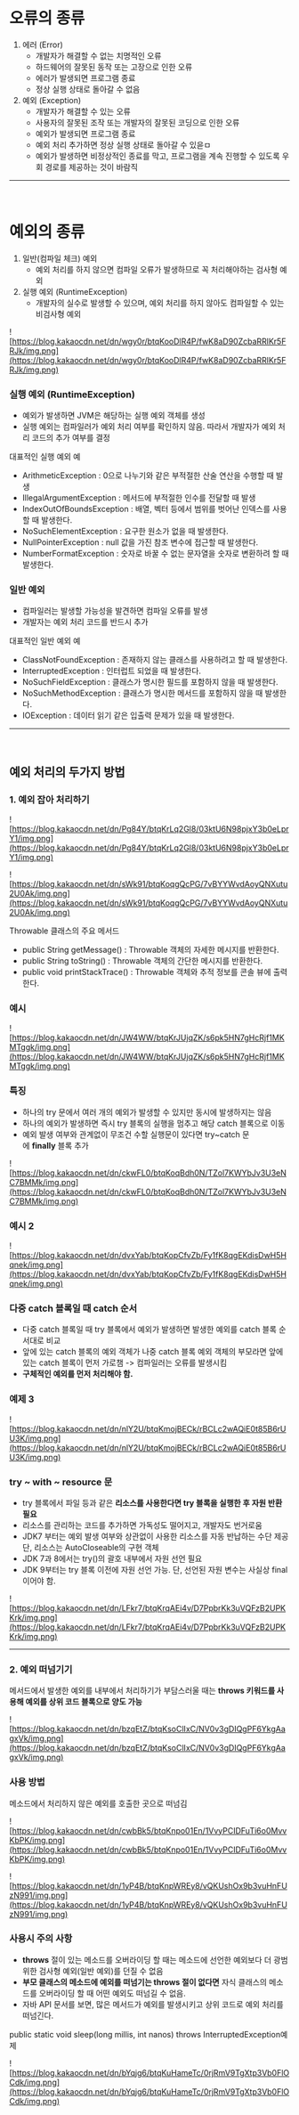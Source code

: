 # 오류의 종류

1. 에러 (Error)
    - 개발자가 해결할 수 없는 치명적인 오류
    - 하드웨어의 잘못된 동작 또는 고장으로 인한 오류
    - 에러가 발생되면 프로그램 종료
    - 정상 실행 상태로 돌아갈 수 없음
2. 예외 (Exception)
    - 개발자가 해결할 수 있는 오류
    - 사용자의 잘못된 조작 또는 개발자의 잘못된 코딩으로 인한 오류
    - 예외가 발생되면 프로그램 종료
    - 예외 처리 추가하면 정상 실행 상태로 돌아갈 수 있읃ㅁ
    - 예외가 발생하면 비정상적인 종료를 막고, 프로그램을 계속 진행할 수 있도록 우회 경로를 제공하는 것이 바람직

---

<br>

# 예외의 종류

1. 일반(컴파일 체크) 예외
    - 예외 처리를 하지 않으면 컴파일 오류가 발생하므로 꼭 처리해야하는 검사형 예외
2. 실행 예외 (RuntimeException)
    - 개발자의 실수로 발생할 수 있으며, 예외 처리를 하지 않아도 컴파일할 수 있는 비검사형 예외

![https://blog.kakaocdn.net/dn/wgy0r/btqKooDlR4P/fwK8aD90ZcbaRRlKr5FRJk/img.png](https://blog.kakaocdn.net/dn/wgy0r/btqKooDlR4P/fwK8aD90ZcbaRRlKr5FRJk/img.png)

### 실행 예외 (RuntimeException)

- 예외가 발생하면 JVM은 해당하는 실행 예외 객체를 생성
- 실행 예외는 컴파일러가 예외 처리 여부를 확인하지 않음. 따라서 개발자가 예외 처리 코드의 추가 여부를 결정

대표적인 실행 예외 예
- ArithmeticException : 0으로 나누기와 같은 부적절한 산술 연산을 수행할 때 발생
- IllegalArgumentException : 메서드에 부적절한 인수를 전달할 때 발생
- IndexOutOfBoundsException : 배열, 벡터 등에서 범위를 벗어난 인덱스를 사용할 때 발생한다.
- NoSuchElementException : 요구한 원소가 없을 때 발생한다.
- NullPointerException : null 값을 가진 참조 변수에 접근할 때 발생한다.
- NumberFormatException : 숫자로 바꿀 수 없는 문자열을 숫자로 변환하려 할 때 발생한다.


### 일반 예외

- 컴파일러는 발생할 가능성을 발견하면 컴파일 오류를 발생
- 개발자는 예외 처리 코드를 반드시 추가

대표적인 일반 예외 예
- ClassNotFoundException : 존재하지 않는 클래스를 사용하려고 할 때 발생한다.
- InterruptedException : 인터럽트 되었을 때 발생한다.
- NoSuchFieldException : 클래스가 명시한 필드를 포함하지 않을 때 발생한다.
- NoSuchMethodException : 클래스가 명시한 메서드를 포함하지 않을 때 발생한다.
- IOException : 데이터 읽기 같은 입출력 문제가 있을 때 발생한다.

---

<br>

## 예외 처리의 두가지 방법

### 1. 예외 잡아 처리하기

![https://blog.kakaocdn.net/dn/Pg84Y/btqKrLq2Gl8/03ktU6N98pjxY3b0eLprY1/img.png](https://blog.kakaocdn.net/dn/Pg84Y/btqKrLq2Gl8/03ktU6N98pjxY3b0eLprY1/img.png)

![https://blog.kakaocdn.net/dn/sWk91/btqKoqgQcPG/7vBYYWvdAoyQNXutu2U0Ak/img.png](https://blog.kakaocdn.net/dn/sWk91/btqKoqgQcPG/7vBYYWvdAoyQNXutu2U0Ak/img.png)

Throwable 클래스의 주요 메서드
- public String getMessage() : Throwable 객체의 자세한 메시지를 반환한다.
- public String toString() : Throwable 객체의 간단한 메시지를 반환한다.
- public void printStackTrace() : Throwable 객체와 추적 정보를 콘솔 뷰에 출력한다.

### 예시

![https://blog.kakaocdn.net/dn/JW4WW/btqKrJUjqZK/s6pk5HN7gHcRjf1MKMTggk/img.png](https://blog.kakaocdn.net/dn/JW4WW/btqKrJUjqZK/s6pk5HN7gHcRjf1MKMTggk/img.png)

### 특징

- 하나의 try 문에서 여러 개의 예외가 발생할 수 있지만 동시에 발생하지는 않음
- 하나의 예외가 발생하면 즉시 try 블록의 실행을 멈추고 해당 catch 블록으로 이동
- 예외 발생 여부와 관계없이 무조건 수할 실행문이 있다면 try~catch 문에 **finally** 블록 추가

![https://blog.kakaocdn.net/dn/ckwFL0/btqKoqBdh0N/TZol7KWYbJv3U3eNC7BMMk/img.png](https://blog.kakaocdn.net/dn/ckwFL0/btqKoqBdh0N/TZol7KWYbJv3U3eNC7BMMk/img.png)

### 예시 2

![https://blog.kakaocdn.net/dn/dvxYab/btqKopCfvZb/Fy1fK8qgEKdisDwH5Hqnek/img.png](https://blog.kakaocdn.net/dn/dvxYab/btqKopCfvZb/Fy1fK8qgEKdisDwH5Hqnek/img.png)

### 다중 catch 블록일 때 catch 순서

- 다중 catch 블록일 때 try 블록에서 예외가 발생하면 발생한 예외를 catch 블록 순서대로 비교
- 앞에 있는 catch 블록의 예외 객체가 나중 catch 블록 예외 객체의 부모라면 앞에 있는 catch 블록이 먼저 가로챔 -> 컴파일러는 오류를 발생시킴
- **구체적인 예외를 먼저 처리해야 함.**

### 예제 3

![https://blog.kakaocdn.net/dn/nlY2U/btqKmojBECk/rBCLc2wAQiE0t85B6rUU3K/img.png](https://blog.kakaocdn.net/dn/nlY2U/btqKmojBECk/rBCLc2wAQiE0t85B6rUU3K/img.png)

### try ~ with ~ resource 문

- try 블록에서 파일 등과 같은 **리소스를 사용한다면 try 블록을 실행한 후 자원 반환 필요**
- 리소스를 관리하는 코드를 추가하면 가독성도 떨어지고, 개발자도 번거로움
- JDK7 부터는 예외 발생 여부와 상관없이 사용한 리소스를 자동 반납하는 수단 제공단, 리소스는 AutoCloseable의 구현 객체
- JDK 7과 8에서는 try()의 괄호 내부에서 자원 선언 필요
- JDK 9부터는 try 블록 이전에 자원 선언 가능. 단, 선언된 자원 변수는 사실상 final이어야 함.

![https://blog.kakaocdn.net/dn/LFkr7/btqKrqAEi4v/D7PpbrKk3uVQFzB2UPKKrk/img.png](https://blog.kakaocdn.net/dn/LFkr7/btqKrqAEi4v/D7PpbrKk3uVQFzB2UPKKrk/img.png)

---

### 2. 예외 떠넘기기

메서드에서 발생한 예외를 내부에서 처리하기가 부담스러울 때는 **throws 키워드를 사용해 예외를 상위 코드 블록으로 양도 가능**

![https://blog.kakaocdn.net/dn/bzqEtZ/btqKsoClIxC/NV0v3gDIQgPF6YkgAagxVk/img.png](https://blog.kakaocdn.net/dn/bzqEtZ/btqKsoClIxC/NV0v3gDIQgPF6YkgAagxVk/img.png)

### 사용 방법

메소드에서 처리하지 않은 예외를 호출한 곳으로 떠넘김

![https://blog.kakaocdn.net/dn/cwbBk5/btqKnpo01En/1VvyPCIDFuTi6o0MvvKbPK/img.png](https://blog.kakaocdn.net/dn/cwbBk5/btqKnpo01En/1VvyPCIDFuTi6o0MvvKbPK/img.png)

![https://blog.kakaocdn.net/dn/1yP4B/btqKnpWREy8/vQKUshOx9b3vuHnFUzN991/img.png](https://blog.kakaocdn.net/dn/1yP4B/btqKnpWREy8/vQKUshOx9b3vuHnFUzN991/img.png)

### 사용시 주의 사항

- **throws** 절이 있는 메소드를 오버라이딩 할 때는 메소드에 선언한 예외보다 더 광범위한 검사형 예외(일반 예외)를 던질 수 없음
- **부모 클래스의 메소드에 예외를 떠넘기는 throws 절이 없다면** 자식 클래스의 메소드를 오버라이딩 할 때 어떤 예외도 떠넘길 수 없음.
- 자바 API 문서를 보면, 많은 메서드가 예외를 발생시키고 상위 코드로 예외 처리를 떠넘긴다.

public static void sleep(long millis, int nanos) throws InterruptedException예제

![https://blog.kakaocdn.net/dn/bYqjg6/btqKuHameTc/0rjRmV9TgXtp3Vb0FlOCdk/img.png](https://blog.kakaocdn.net/dn/bYqjg6/btqKuHameTc/0rjRmV9TgXtp3Vb0FlOCdk/img.png)
